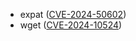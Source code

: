 - expat ([CVE-2024-50602](https://nvd.nist.gov/vuln/detail/CVE-2024-50602))
- wget ([CVE-2024-10524](https://nvd.nist.gov/vuln/detail/CVE-2024-10524))
